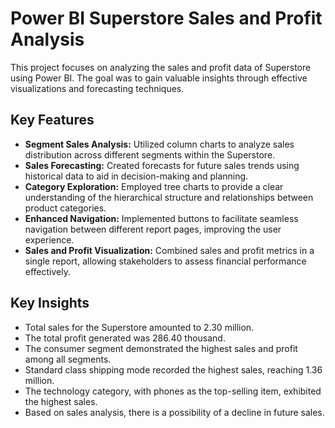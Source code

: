 # Power BI Superstore Sales and Profit Analysis

This project focuses on analyzing the sales and profit data of Superstore using Power BI. The goal was to gain valuable insights through effective visualizations and forecasting techniques. 

## Key Features

- **Segment Sales Analysis:** Utilized column charts to analyze sales distribution across different segments within the Superstore.
- **Sales Forecasting:** Created forecasts for future sales trends using historical data to aid in decision-making and planning.
- **Category Exploration:** Employed tree charts to provide a clear understanding of the hierarchical structure and relationships between product categories.
- **Enhanced Navigation:** Implemented buttons to facilitate seamless navigation between different report pages, improving the user experience.
- **Sales and Profit Visualization:** Combined sales and profit metrics in a single report, allowing stakeholders to assess financial performance effectively.

## Key Insights

- Total sales for the Superstore amounted to 2.30 million.
- The total profit generated was 286.40 thousand.
- The consumer segment demonstrated the highest sales and profit among all segments.
- Standard class shipping mode recorded the highest sales, reaching 1.36 million.
- The technology category, with phones as the top-selling item, exhibited the highest sales.
- Based on sales analysis, there is a possibility of a decline in future sales.

